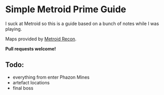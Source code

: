 # Simple Metroid Prime Guide

I suck at Metroid so this is a guide based on a bunch of notes while I was playing.

Maps provided by [Metroid Recon](https://metroid.retropixel.net/games/mprime/maps.php).

**Pull requests welcome!**

## Todo:

* everything from enter Phazon Mines
* artefact locations
* final boss


